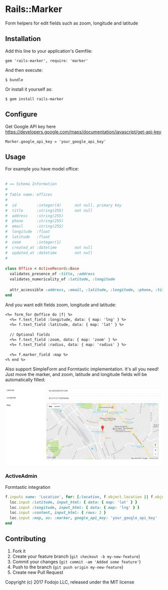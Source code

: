 # Rails::Marker

Form helpers for edit fields such as zoom, longitude and latitude

## Installation

Add this line to your application's Gemfile:

    gem 'rails-marker', require: 'marker'

And then execute:

    $ bundle

Or install it yourself as:

    $ gem install rails-marker

## Configure

Get Google API key here https://developers.google.com/maps/documentation/javascript/get-api-key

    Marker.google_api_key = 'your_google_api_key'

## Usage

For example you have model office:

``` ruby

# == Schema Information
#
# Table name: offices
#
#  id         :integer(4)      not null, primary key
#  title      :string(255)     not null
#  address    :string(255)
#  phone      :string(255)
#  email      :string(255)
#  longitude  :float
#  latitude   :float
#  zoom       :integer(1)
#  created_at :datetime        not null
#  updated_at :datetime        not null
#

class Office < ActiveRecord::Base
  validates_presence_of :title, :address
  validates_numericality_of :latitude, :longitude

  attr_accessible :address, :email, :latitude, :longitude, :phone, :title, :is_visible, :zoom
end
```

And you want edit fields zoom, longitude and latitude:

``` erb
<%= form_for @office do |f| %>
  <%= f.text_field :longitude, data: { map: 'lng' } %>
  <%= f.text_field :latitude, data: { map: 'lat' } %>

  // Optional fields
  <%= f.text_field :zoom, data: { map: 'zoom' } %>
  <%= f.text_field :radius, data: { map: 'radius' } %>

  <%= f.marker_field :map %>
<% end %>
```
Also support SimpleForm and Formtastic implementation.
It's all you need! Just move the marker, and zoom, latitude and longitude fields will be automatically filled:

![Marker field in use](https://raw.githubusercontent.com/galetahub/rails-marker/master/screenshots/rails-marker-in-use.png)

### ActiveAdmin

Formtastic integration

``` ruby
f.inputs name: 'Location', for: [:location, f.object.location || f.object.build_location] do |loc|
  loc.input :latitude, input_html: { data: { map: 'lat' } }
  loc.input :longitude, input_html: { data: { map: 'lng' } }
  loc.input :content, input_html: { rows: 2 }
  loc.input :map, as: :marker, google_api_key: 'your_google_api_key'
end
```

## Contributing

1. Fork it
2. Create your feature branch (`git checkout -b my-new-feature`)
3. Commit your changes (`git commit -am 'Added some feature'`)
4. Push to the branch (`git push origin my-new-feature`)
5. Create new Pull Request

Copyright (c) 2017 Fodojo LLC, released under the MIT license
